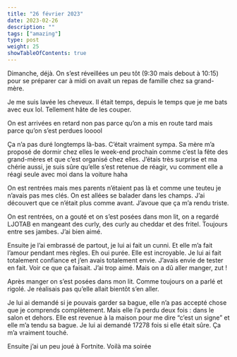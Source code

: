 ```yaml
---
title: "26 février 2023"
date: 2023-02-26
description: ""
tags: ["amazing"]
type: post
weight: 25
showTableOfContents: true
---
```


Dimanche, déjà. On s’est réveillées un peu tôt (9:30 mais debout à 10:15) pour se préparer car à midi on avait un repas de famille chez sa grand-mère.

Je me suis lavée les cheveux. Il était temps, depuis le temps que je me bats avec eux lol. Tellement hâte de les couper.

On est arrivées en retard non pas parce qu’on a mis en route tard mais parce qu’on s’est perdues looool

Ça n’a pas duré longtemps là-bas. C’était vraiment sympa. Sa mère m’a proposé de dormir chez elles le week-end prochain comme c’est la fête des grand-mères et que c’est organisé chez elles. J’étais très surprise et ma chérie aussi, je suis sûre qu’elle s’est retenue de réagir, vu comment elle a réagi seule avec moi dans la voiture haha

On est rentrées mais mes parents n’étaient pas là et comme une teuteu je n’avais pas mes clés. On est allées se balader dans les champs. J’ai découvert que ce n’était plus comme avant. J’avoue que ça m’a rendu triste.

On est rentrées, on a gouté et on s’est posées dans mon lit, on a regardé LJOTAB en mangeant des curly, des curly au cheddar et des fritel. Toujours entre ses jambes. J’ai bien aimé.

Ensuite je l’ai embrassé de partout, je lui ai fait un cunni. Et elle m’a fait l’amour pendant mes règles. Eh oui purée. Elle est incroyable. Je lui ai fait totalement confiance et j’en avais totalement envie. J’avais envie de tester en fait. Voir ce que ça faisait. J’ai trop aimé. Mais on a dû aller manger, zut !

Après manger on s’est posées dans mon lit. Comme toujours on a parlé et rigolé. Je réalisais pas qu’elle allait bientôt s’en aller.

Je lui ai demandé si je pouvais garder sa bague, elle n’a pas accepté chose que je comprends complètement. Mais elle l’a perdu deux fois : dans le salon et dehors. Elle est revenue à la maison pour me dire “c’est un signe” et elle m’a tendu sa bague. Je lui ai demandé 17278 fois si elle était sûre. Ça m’a vraiment touché.

Ensuite j’ai un peu joué à Fortnite. Voilà ma soirée